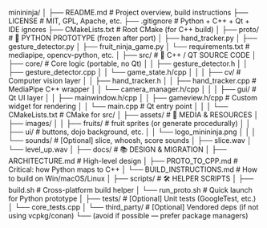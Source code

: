 minininja/
│
├── README.md # Project overview, build instructions
├── LICENSE # MIT, GPL, Apache, etc.
├── .gitignore # Python + C++ + Qt + IDE ignores
├── CMakeLists.txt # Root CMake (for C++ build)
│
├── proto/ # 🐍 PYTHON PROTOTYPE (frozen after port)
│ ├── hand_tracker.py
│ ├── gesture_detector.py
│ ├── fruit_ninja_game.py
│ └── requirements.txt # mediapipe, opencv-python, etc.
│
├── src/ # 🧱 C++ / QT SOURCE CODE
│ ├── core/ # Core logic (portable, no Qt)
│ │ ├── gesture_detector.h
│ │ ├── gesture_detector.cpp
│ │ └── game_state.h/cpp
│ │
│ ├── cv/ # Computer vision layer
│ │ ├── hand_tracker.h
│ │ ├── hand_tracker.cpp # MediaPipe C++ wrapper
│ │ └── camera_manager.h/cpp
│ │
│ ├── gui/ # Qt UI layer
│ │ ├── mainwindow.h/cpp
│ │ ├── gameview.h/cpp # Custom widget for rendering
│ │ └── main.cpp # Qt entry point
│ │
│ └── CMakeLists.txt # CMake for src/
│
├── assets/ # 🎨 MEDIA & RESOURCES
│ ├── images/
│ │ ├── fruits/ # fruit sprites (or generate procedurally)
│ │ ├── ui/ # buttons, dojo background, etc.
│ │ └── logo_minininja.png
│ │
│ └── sounds/ # [Optional] slice, whoosh, score sounds
│ ├── slice.wav
│ └── level_up.wav
│
├── docs/ # 📚 DESIGN & MIGRATION
│ ├── ARCHITECTURE.md # High-level design
│ ├── PROTO_TO_CPP.md # Critical: how Python maps to C++
│ └── BUILD_INSTRUCTIONS.md # How to build on Win/macOS/Linux
│
├── scripts/ # 🛠️ HELPER SCRIPTS
│ ├── build.sh # Cross-platform build helper
│ └── run_proto.sh # Quick launch for Python prototype
│
├── tests/ # [Optional] Unit tests (GoogleTest, etc.)
│ └── core_tests.cpp
│
└── third_party/ # [Optional] Vendored deps (if not using vcpkg/conan)
└── (avoid if possible — prefer package managers)
